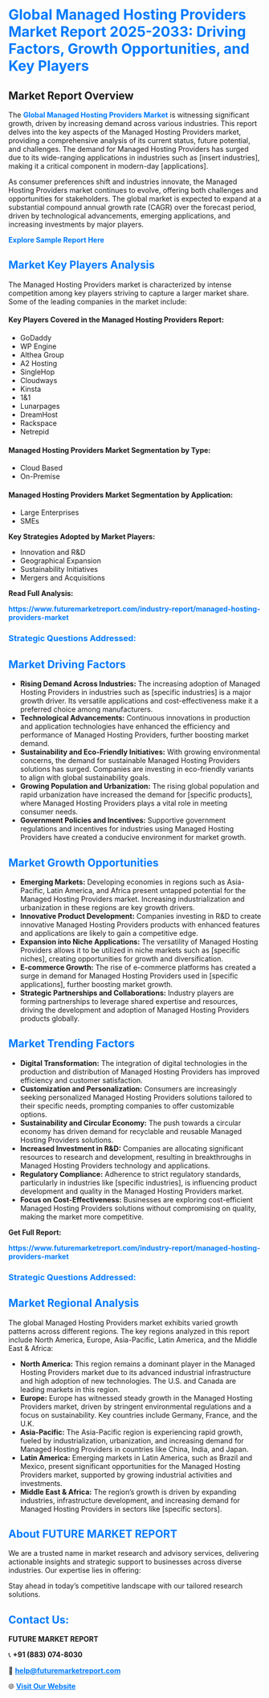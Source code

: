 <h1 style="color: #007BFF;">Global Managed Hosting Providers Market Report 2025-2033: Driving Factors, Growth Opportunities, and Key Players</h1>

<section id="overview">
<h2>Market Report Overview</h2>
<p>The <a href="https://www.futuremarketreport.com/industry-report/managed-hosting-providers-market" style="color: #007BFF; text-decoration: none;"><strong>Global Managed Hosting Providers Market</strong></a> is witnessing significant growth, driven by increasing demand across various industries. This report delves into the key aspects of the Managed Hosting Providers market, providing a comprehensive analysis of its current status, future potential, and challenges. The demand for Managed Hosting Providers has surged due to its wide-ranging applications in industries such as [insert industries], making it a critical component in modern-day [applications].</p>
<p>As consumer preferences shift and industries innovate, the Managed Hosting Providers market continues to evolve, offering both challenges and opportunities for stakeholders. The global market is expected to expand at a substantial compound annual growth rate (CAGR) over the forecast period, driven by technological advancements, emerging applications, and increasing investments by major players.</p>
</section>

<section id="overview">
<p><a href="https://www.futuremarketreport.com/request-sample/reportId=40986" style="color: #007BFF; text-decoration: none;"><strong>Explore Sample Report Here</strong></a></p>
</section>

<section id="key-players">
<h2 style="color: #007BFF;">Market Key Players Analysis</h2>
<p>The Managed Hosting Providers market is characterized by intense competition among key players striving to capture a larger market share. Some of the leading companies in the market include:</p>
<h4>Key Players Covered in the Managed Hosting Providers Report:</h4>
<ul><li>GoDaddy</li><li>WP Engine</li><li>Althea Group</li><li>A2 Hosting</li><li>SingleHop</li><li>Cloudways</li><li>Kinsta</li><li>1&amp;1</li><li>Lunarpages</li><li>DreamHost</li><li>Rackspace</li><li>Netrepid</li></ul>
<h4>Managed Hosting Providers Market Segmentation by Type:</h4>
<ul><li>Cloud Based</li><li>On-Premise</li></ul>

<h4>Managed Hosting Providers Market Segmentation by Application:</h4>
<ul><li>Large Enterprises</li><li>SMEs</li></ul>
<p><strong>Key Strategies Adopted by Market Players:</strong></p>
<ul>
<li>Innovation and R&D</li>
<li>Geographical Expansion</li>
<li>Sustainability Initiatives</li>
<li>Mergers and Acquisitions</li>
</ul>
</section>

<section>
<p><strong>Read Full Analysis: </strong></p><a href="https://www.futuremarketreport.com/industry-report/managed-hosting-providers-market" style="color: #007BFF; text-decoration: none;"><strong>https://www.futuremarketreport.com/industry-report/managed-hosting-providers-market</strong></a>
<h3 style="color: #007BFF;">Strategic Questions Addressed:</h3>
</section>

<section id="driving-factors">
<h2 style="color: #007BFF;">Market Driving Factors</h2>
<ul>
<li><strong>Rising Demand Across Industries:</strong> The increasing adoption of Managed Hosting Providers in industries such as [specific industries] is a major growth driver. Its versatile applications and cost-effectiveness make it a preferred choice among manufacturers.</li>
<li><strong>Technological Advancements:</strong> Continuous innovations in production and application technologies have enhanced the efficiency and performance of Managed Hosting Providers, further boosting market demand.</li>
<li><strong>Sustainability and Eco-Friendly Initiatives:</strong> With growing environmental concerns, the demand for sustainable Managed Hosting Providers solutions has surged. Companies are investing in eco-friendly variants to align with global sustainability goals.</li>
<li><strong>Growing Population and Urbanization:</strong> The rising global population and rapid urbanization have increased the demand for [specific products], where Managed Hosting Providers plays a vital role in meeting consumer needs.</li>
<li><strong>Government Policies and Incentives:</strong> Supportive government regulations and incentives for industries using Managed Hosting Providers have created a conducive environment for market growth.</li>
</ul>
</section>

<section id="growth-opportunities">
<h2 style="color: #007BFF;">Market Growth Opportunities</h2>
<ul>
<li><strong>Emerging Markets:</strong> Developing economies in regions such as Asia-Pacific, Latin America, and Africa present untapped potential for the Managed Hosting Providers market. Increasing industrialization and urbanization in these regions are key growth drivers.</li>
<li><strong>Innovative Product Development:</strong> Companies investing in R&D to create innovative Managed Hosting Providers products with enhanced features and applications are likely to gain a competitive edge.</li>
<li><strong>Expansion into Niche Applications:</strong> The versatility of Managed Hosting Providers allows it to be utilized in niche markets such as [specific niches], creating opportunities for growth and diversification.</li>
<li><strong>E-commerce Growth:</strong> The rise of e-commerce platforms has created a surge in demand for Managed Hosting Providers used in [specific applications], further boosting market growth.</li>
<li><strong>Strategic Partnerships and Collaborations:</strong> Industry players are forming partnerships to leverage shared expertise and resources, driving the development and adoption of Managed Hosting Providers products globally.</li>
</ul>
</section>

<section id="trending-factors">
<h2 style="color: #007BFF;">Market Trending Factors</h2>
<ul>
<li><strong>Digital Transformation:</strong> The integration of digital technologies in the production and distribution of Managed Hosting Providers has improved efficiency and customer satisfaction.</li>
<li><strong>Customization and Personalization:</strong> Consumers are increasingly seeking personalized Managed Hosting Providers solutions tailored to their specific needs, prompting companies to offer customizable options.</li>
<li><strong>Sustainability and Circular Economy:</strong> The push towards a circular economy has driven demand for recyclable and reusable Managed Hosting Providers solutions.</li>
<li><strong>Increased Investment in R&D:</strong> Companies are allocating significant resources to research and development, resulting in breakthroughs in Managed Hosting Providers technology and applications.</li>
<li><strong>Regulatory Compliance:</strong> Adherence to strict regulatory standards, particularly in industries like [specific industries], is influencing product development and quality in the Managed Hosting Providers market.</li>
<li><strong>Focus on Cost-Effectiveness:</strong> Businesses are exploring cost-efficient Managed Hosting Providers solutions without compromising on quality, making the market more competitive.</li>
</ul>
</section>

<section>
<p><strong>Get Full Report: </strong></p><a href="https://www.futuremarketreport.com/industry-report/managed-hosting-providers-market" style="color: #007BFF; text-decoration: none;"><strong>https://www.futuremarketreport.com/industry-report/managed-hosting-providers-market</strong></a>
<h3 style="color: #007BFF;">Strategic Questions Addressed:</h3>
</section>


<section id="regional-analysis">
<h2 style="color: #007BFF;">Market Regional Analysis</h2>
<p>The global Managed Hosting Providers market exhibits varied growth patterns across different regions. The key regions analyzed in this report include North America, Europe, Asia-Pacific, Latin America, and the Middle East & Africa:</p>
<ul>
<li><strong>North America:</strong> This region remains a dominant player in the Managed Hosting Providers market due to its advanced industrial infrastructure and high adoption of new technologies. The U.S. and Canada are leading markets in this region.</li>
<li><strong>Europe:</strong> Europe has witnessed steady growth in the Managed Hosting Providers market, driven by stringent environmental regulations and a focus on sustainability. Key countries include Germany, France, and the U.K.</li>
<li><strong>Asia-Pacific:</strong> The Asia-Pacific region is experiencing rapid growth, fueled by industrialization, urbanization, and increasing demand for Managed Hosting Providers in countries like China, India, and Japan.</li>
<li><strong>Latin America:</strong> Emerging markets in Latin America, such as Brazil and Mexico, present significant opportunities for the Managed Hosting Providers market, supported by growing industrial activities and investments.</li>
<li><strong>Middle East & Africa:</strong> The region’s growth is driven by expanding industries, infrastructure development, and increasing demand for Managed Hosting Providers in sectors like [specific sectors].</li>
</ul>
</section>

<footer>
<h2 style="color: #007BFF;">About FUTURE MARKET REPORT</h2>
<p>We are a trusted name in market research and advisory services, delivering actionable insights and strategic support to businesses across diverse industries. Our expertise lies in offering:</p>

<p>Stay ahead in today’s competitive landscape with our tailored research solutions.</p>

<h2 style="color: #007BFF;">Contact Us:</h2>
<p><strong>FUTURE MARKET REPORT</strong></p>
<p>📞 <strong>+91 (883) 074-8030</strong></p>
<p>📧 <strong><a href="mailto:help@futuremarketreport.com" style="color: #007BFF;">help@futuremarketreport.com</a></strong></p>
<p>🌐 <strong><a href="https://www.futuremarketreport.com/" style="color: #007BFF;">Visit Our Website</a></strong></p>
</footer>